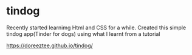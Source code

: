# tindog

Recently started learnimg Html and CSS for a while. Created this simple tindog app(Tinder for dogs) using what I learnt from a tutorial

https://doreeztee.github.io/tindog/
